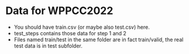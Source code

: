 # Data for WPPCC2022

- You should have train.csv (or maybe also test.csv) here.
- test_steps contains those data for step 1 and 2
- Files named train/test in the same folder are in fact train/valid, the real test data is in test subfolder.
